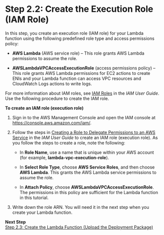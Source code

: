 # Step 2\.2: Create the Execution Role \(IAM Role\)<a name="vpc-rds-create-iam-role"></a>

In this step, you create an execution role \(IAM role\) for your Lambda function using the following predefined role type and access permissions policy:

+ **AWS Lambda** \(AWS service role\) – This role grants AWS Lambda permissions to assume the role\.

+ **AWSLambdaVPCAccessExecutionRole** \(access permissions policy\) – This role grants AWS Lambda permissions for EC2 actions to create ENIs and your Lambda function can access VPC resources and CloudWatch Logs actions to write logs\.

 For more information about IAM roles, see [IAM Roles](http://docs.aws.amazon.com/IAM/latest/UserGuide/id_roles.html) in the *IAM User Guide*\. Use the following procedure to create the IAM role\.

**To create an IAM role \(execution role\)**

1. Sign in to the AWS Management Console and open the IAM console at [https://console\.aws\.amazon\.com/iam/](https://console.aws.amazon.com/iam/)\.

1. Follow the steps in [Creating a Role to Delegate Permissions to an AWS Service](http://docs.aws.amazon.com/IAM/latest/UserGuide/id_roles_create_for-service.html) in the *IAM User Guide* to create an IAM role \(execution role\)\. As you follow the steps to create a role, note the following:

   + In **Role Name**, use a name that is unique within your AWS account \(for example, **lambda\-vpc\-execution\-role**\)\. 

   + In **Select Role Type**, choose **AWS Service Roles**, and then choose **AWS Lambda**\. This grants the AWS Lambda service permissions to assume the role\.

   + In **Attach Policy**, choose **AWSLambdaVPCAccessExecutionRole**\. The permissions in this policy are sufficient for the Lambda function in this tutorial\.

1. Write down the role ARN\. You will need it in the next step when you create your Lambda function\.

**Next Step**  
[Step 2\.3: Create the Lambda Function \(Upload the Deployment Package\)](vpc-rds-upload-deployment-pkg.md)
